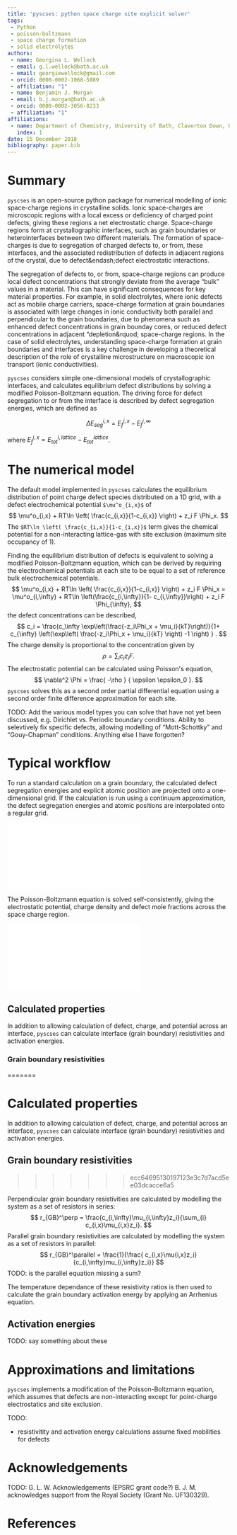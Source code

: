 ```yaml
---
title: 'pyscses: python space charge site explicit solver'
tags:
 - Python
 - poisson-boltzmann
 - space charge formation
 - solid electrolytes
authors:
 - name: Georgina L. Wellock
 - email: g.l.wellock@bath.ac.uk
 - email: georgiewellock@gmail.com
 - orcid: 0000-0002-1068-5889
 - affiliation: "1"
 - name: Benjamin J. Morgan
 - email: b.j.morgan@bath.ac.uk
 - orcid: 0000-0002-3056-8233
 - affiliation: "1"
affiliations:
 - name: Department of Chemistry, University of Bath, Claverton Down, UK, BA2 7AY
   index: 1
date: 15 December 2018
bibliography: paper.bib
---
```


# Summary

``pyscses`` is an open-source python package for numerical modelling of ionic space-charge regions in crystalline solids. Ionic space-charges are microscopic regions with a local excess or deficiency of charged point defects, giving these regions a net electrostatic charge. Space-charge regions form at crystallographic interfaces, such as grain boundaries or heterointerfaces between two different materials. The formation of space-charges is due to segregation of charged defects to, or from, these interfaces, and the associated redistribution of defects in adjacent regions of the crystal, due to defect&endash;defect electrostatic interactions. 

The segregation of defects to, or from, space-charge regions can produce local defect concentrations that strongly deviate from the average &ldquo;bulk&rdquo; values in a material. This can have significant consequences for key material properties. For example, in solid electrolytes, where ionic defects act as mobile charge carriers, space-charge formation at grain boundaries is associated with large changes in ionic conductivity both parallel and perpendicular to the grain boundaries, due to phenomena such as enhanced defect concentrations in grain bounday cores, or reduced defect concentrations in adjacent &ldquo;depletion&rquod; space-charge regions. In the case of solid electrolytes, understanding space-charge formation at grain boundaries and interfaces is a key challenge in developing a theoretical description of the role of crystalline microstructure on macroscopic ion transport (ionic conductivities).

``pyscses`` considers simple one-dimensional models of crystallographic interfaces, and calculates equilibrium defect distributions by solving a modified Poisson-Boltzmann equation. The driving force for defect segregation to or from the interface is described by defect segregation energies, which are defined as

$$
\Delta E_{seg}^{i,x} = E_{f}^{i,x} - E_{f}^{i, \infty}
$$

where $E_{f}^{i,x} = E_{tot}^{i,lattice} - E_{tot}^{lattice}$.

# The numerical model
The default model implemented in ``pyscses`` calculates the equilibrium distribution of point charge defect species distributed on a 1D grid, with a defect electrochemical potential `$\mu^o_{i,x}$` of
$$
\mu^o_{i,x} + RT\ln \left( \frac{c_{i,x}}{1-c_{i,x}} \right) + z_i F \Phi_x.
$$
The `$RT\ln \left( \frac{c_{i,x}}{1-c_{i,x}}$` term gives the chemical potential for a non-interacting lattice-gas with site exclusion (maximum site occupancy of 1).

Finding the equilibrium distribution of defects is equivalent to solving a modified Poisson-Boltzmann equation, which can be derived by requiring the electrochemical potentials at each site to be equal to a set of reference bulk electrochemical potentials.
$$
\mu^o_{i,x} + RT\ln \left( \frac{c_{i,x}}{1-c_{i,x}} \right) + z_i F \Phi_x = \mu^o_{i,\infty} + RT\ln \left(\frac{c_{i,\infty}}{1- c_{i,\infty}}\right) + z_i F \Phi_{\infty},
$$
the defect concentrations can be described,
$$
c_i = \frac{c_\infty \exp\left(\frac{-z_i\Phi_x + \mu_i}{kT}\right)}{1+ c_{\infty} \left(\exp\left( \frac{-z_i\Phi_x + \mu_i}{kT} \right) -1 \right) } . 
$$
The charge density is proportional to the concentration given by
$$
\rho = \sum_i c_i z_i F.
$$
The electrostatic potential can be calculated using Poisson's equation,
$$
\nabla^2 \Phi = \frac{ -\rho } { \epsilon \epsilon_0 }.
$$
``pyscses`` solves this as a second order partial differential equation using a second order finite difference approximation for each site.

TODO: Add the various model types you can solve that have not yet been discussed, e.g. Dirichlet vs. Periodic boundary conditions. Ability to selevtively fix specific defects, allowing modelling of &ldquo;Mott-Schottky&rdquo; and &ldquo;Gouy-Chapman&rdquo; conditions. Anything else I have forgotten?

# Typical workflow

To run a standard calculation on a grain boundary, the calculated defect segregation energies and explicit atomic position are projected onto a one-dimensional grid. If the calculation is run using a continuum approximation, the defect segregation energies and atomic positions are interpolated onto a regular grid.

![Defect positions projected onto a one-dimensional grid](Figures/segregation_energies.pdf)

The Poisson-Boltzmann equation is solved self-consistently, giving the electrostatic potential, charge density and defect mole fractions across the space charge region.

![Example output for Gd-doped ceria. Comparison between the output from the Poisson-Boltzmann solver using continuum and site-explicit modelling](Figures/continuum_vs_se_joss.pdf)

## Calculated properties

In addition to allowing calculation of defect, charge, and potential across an interface, ``pyscses`` can calculate interface (grain boundary) resistivities and activation energies. 



### Grain boundary resistivities
=======
# Calculated properties

In addition to allowing calculation of defect, charge, and potential across an interface, ``pyscses`` can calculate interface (grain boundary) resistivities and activation energies. 

## Grain boundary resistivities
>>>>>>> ecc64695130197123e3c7d7acd5ee03dcacce6a5

Perpendicular grain boundary resistivities are calculated by modelling the system as a set of resistors in series:
$$
r_{GB}^\perp = \frac{c_{i,\infty}\mu_{i,\infty}z_i}{\sum_{i} c_{i,x}\mu_{i,x}z_i}.
$$
Parallel grain boundary resistivities are calculated by modelling the system as a set of resistors in parallel:
$$
r_{GB}^\parallel = \frac{1}{\frac{ c_{i,x}\mu{i,x}z_i}{c_{i,\infty}mu_{i,\infty}z_i}}
$$
TODO: is the parallel equation missing a sum?
 
The temperature dependance of these resistivity ratios is then used to calculate the grain boundary activation energy by applying an Arrhenius equation.

## Activation energies
TODO: say something about these

# Approximations and limitations
``pyscses`` implements a modification of the Poisson-Boltzmann equation, which assumes that defects are non-interacting except for point-charge electrostatics and site exclusion.

TODO:
- resistivitity and activation energy calculations assume fixed mobilities for defects

# Acknowledgements

TODO: G. L. W. Acknowledgements (EPSRC grant code?)
B. J. M. acknowledges support from the Royal Society (Grant No. UF130329).

# References
